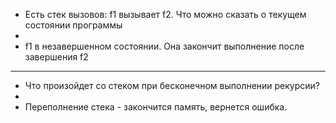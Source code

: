 * Есть стек вызовов: f1 вызывает f2. Что можно сказать о текущем состоянии программы
*
* f1 в незавершенном состоянии. Она закончит выполнение после завершения f2
---
* Что произойдет со стеком при бесконечном выполнении рекурсии?
*
* Переполнение стека - закончится память, вернется ошибка.

